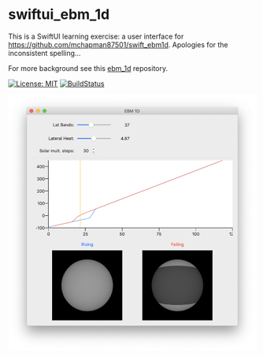 # swiftui_ebm_1d
This is a SwiftUI learning exercise: a user interface for https://github.com/mchapman87501/swift_ebm1d.  Apologies for the inconsistent spelling...

For more background see this [ebm_1d](https://github.com/mchapman87501/ebm_1d) repository.

[![License: MIT](https://img.shields.io/badge/License-MIT-yellow.svg)](https://opensource.org/licenses/MIT)
[![BuildStatus](https://travis-ci.org/mchapman87501/swift_ebm1d.svg?branch=master)](https://travis-ci.org/mchapman87501/swift_ebm1d)

![screenshot](/docs/images/screenshot.png)
